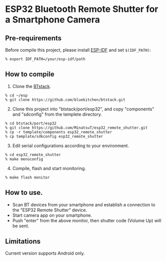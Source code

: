 # ESP32 Bluetooth Remote Shutter for a Smartphone Camera

## Pre-requirements
Before compile this project, please install [ESP-IDF](https://github.com/espressif/esp-idf) and set `$(IDF_PATH)`:

`% export IDF_PATH=/your/esp-idf/path`

## How to compile
1. Clone the [BTstack](https://github.com/bluekitchen/btstack).
```
% cd ~/esp
% git clone https://github.com/bluekitchen/btstack.git
```
2. Clone this project into "btstack/port/esp32", and copy "components" and "sdconfig" from the templete directory.
```
% cd btstack/port/esp32
% git clone https://github.com/MinatsuT/esp32_remote_shutter.git
% cp -r template/components esp32_remote_shutter
% cp template/sdkconfig esp32_remote_shutter
```
3. Edit serial configurations according to your environment.
```
% cd esp32_remote_shutter
% make menuconfig
```
4. Compile, flash and start monitoring.
```
% make flash monitor
```

## How to use.
- Scan BT devices from your smartphone and establish a connection to the "ESP32 Remote Shutter" device.
- Start camera app on your smartphone.
- Push "enter" from the above monitor, then shutter code (Volume Up) will be sent.

## Limitations
Current version supports Android only.